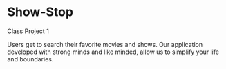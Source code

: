 # Show-Stop
Class Project 1

Users get to search their favorite movies and shows. Our application developed with strong minds and like minded, allow us to simplify your life and boundaries. 
